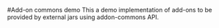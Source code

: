 #Add-on commons demo 
This a demo implementation of add-ons to be provided by external jars using addon-commons API.

